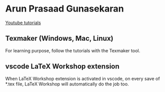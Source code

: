 # Arun Prasaad Gunasekaran

[Youtube tutorials](https://github.com/arunprasaad2711)

## Texmaker (Windows, Mac, Linux)

For learning purpose, follow the tutorials with the Texmaker tool.

## vscode LaTeX Workshop extension

When LaTeX Workshop extension is activated in vscode, on every save of *.tex file, LaTeX Workshop will automatically do the job too.
